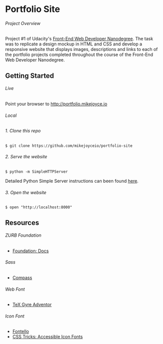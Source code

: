 # Portfolio Site

###### Project Overview

Project #1 of Udacity's [Front-End Web Developer Nanodegree](https://www.udacity.com/course/front-end-web-developer-nanodegree--nd001). The task was to replicate a design mockup in HTML and CSS and develop a responsive website that displays images, descriptions and links to each of the portfolio projects completed throughout the course of the Front-End Web Developer Nanodegree.

## Getting Started

###### Live

Point your browser to http://portfolio.mikejoyce.io

###### Local

###### 1. Clone this repo

```
$ git clone https://github.com/mikejoyceio/portfolio-site
````

###### 2. Serve the website

```
$ python -m SimpleHTTPServer
```

Detailed Python Simple Server instructions can been found [here](https://docs.python.org/2/library/basehttpserver.html).

###### 3. Open the website

```
$ open "http://localhost:8000"
```

## Resources

###### ZURB Foundation

- [Foundation: Docs](http://foundation.zurb.com/docs/)

###### Sass

- [Compass](http://compass-style.org/)

###### Web Font

- [TeX Gyre Adventor](http://www.fontsquirrel.com/fonts/TeX-Gyre-Adventor)

###### Icon Font

- [Fontello](http://fontello.com/)
- [CSS Tricks: Accessible Icon Fonts](http://css-tricks.com/html-for-icon-font-usage/)
